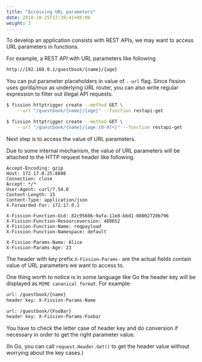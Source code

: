 ```yaml
---
title: "Accessing URL parameters"
date: 2018-10-25T17:39:41+08:00
weight: 3
---
```


To develop an application consists with REST APIs, we may want to access URL parameters in functions.

For example, a REST API with URL parameters like following  

```bash
http://192.168.0.1/guestbook/{name}/{age}
```

You can put parameter placeholders in value of `--url` flag.
Since fission uses gorilla/mux as underlying URL router, you can also write regular expression to filter out illegal API requests.

```bash
$ fission httptrigger create --method GET \
    --url "/guestbook/{name}/{age}" --function restapi-get

$ fission httptrigger create --method GET \
    --url "/guestbook/{name}/{age:[0-9]+}" --function restapi-get
```

Next step is to access the value of URL parameters.

Due to some internal mechanism, the value of URL parameters will be attached to the HTTP request header like following.

```text
Accept-Encoding: gzip
Host: 172.17.0.25:8888
Connection: close
Accept: */*
User-Agent: curl/7.54.0
Content-Length: 15
Content-Type: application/json
X-Forwarded-For: 172.17.0.1

X-Fission-Function-Uid: 82c95606-9afa-11e8-bbd1-08002720b796
X-Fission-Function-Resourceversion: 480652
X-Fission-Function-Name: reqpayload
X-Fission-Function-Namespace: default

X-Fission-Params-Name: Alice
X-Fission-Params-Age: 23
```

The header with key prefix `X-Fission-Params-` are the actual fields contain value of URL parameters we want to access to.

One thing worth to notice is in some language like Go the header key will be displayed as `MIME canonical format`.
For example:

```bash
url: /guestbook/{name}
header key: X-Fission-Params-Name

url: /guestbook/{FooBar}
header key: X-Fission-Params-Foobar
```

You have to check the letter case of header key and do conversion if necessary in order to get the right parameter value.

(In Go, you can call `request.Header.Get()` to get the header value without worrying about the key cases.)
